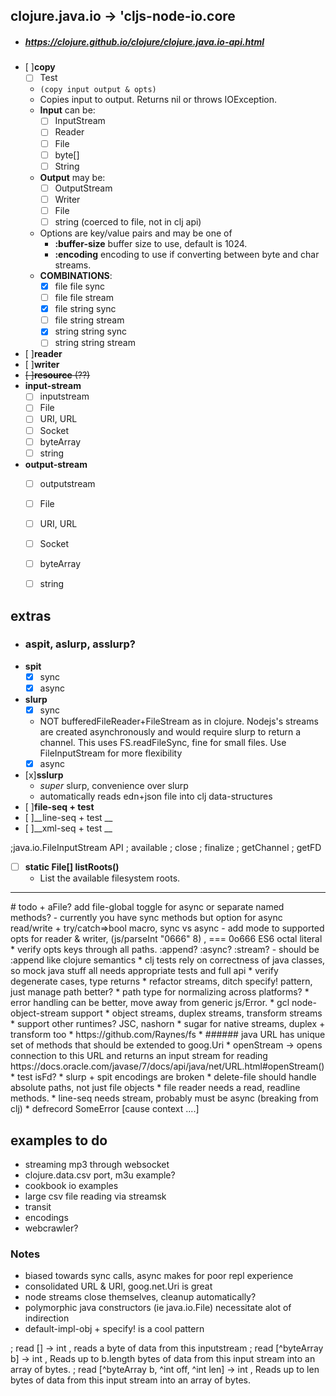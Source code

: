 
## clojure.java.io -> 'cljs-node-io.core
  - ##### https://clojure.github.io/clojure/clojure.java.io-api.html

  * [ ]__copy__
    - [ ] Test
    - ```(copy input output & opts)```
    - Copies input to output.  Returns nil or throws IOException.
    - __Input__ can be:
      - [ ] InputStream
      - [ ] Reader
      - [ ] File
      - [ ] byte[]
      - [ ] String
    - __Output__ may be:
      - [ ] OutputStream
      - [ ] Writer
      - [ ] File
      * [ ] string (coerced to file, not in clj api)
    - Options are key/value pairs and may be one of
      - __:buffer-size__  buffer size to use, default is 1024.
      - __:encoding__     encoding to use if converting between byte and char streams.      
    * __COMBINATIONS__:
      * [x] file file sync
      * [ ] file file stream
      * [x] file string sync
      * [ ] file string stream      
      * [x] string string sync
      * [ ] string string stream                        

  * [ ]__reader__
  * [ ]__writer__
  * ~~[ ]__resource__ (??)~~
  * __input-stream__
    * [ ] inputstream
    * [ ] File
    * [ ] URI, URL
    * [ ] Socket
    * [ ] byteArray
    * [ ] string
  * __output-stream__
    * [ ] outputstream
    * [ ] File
    * [ ] URI, URL
    * [ ] Socket
    * [ ] byteArray
    * [ ] string


## extras
  *  ### aspit, aslurp, asslurp?
  * __spit__
    - [x] sync
    - [x] async   
  * __slurp__
    - [x] sync
     -  NOT bufferedFileReader+FileStream as in clojure. Nodejs's streams are created
      asynchronously and would require slurp to return a channel. This uses
      FS.readFileSync, fine for small files. Use FileInputStream for more flexibility
    - [x] async
  * [x]__sslurp__
    - *super* slurp, convenience over slurp
    - automatically reads edn+json file into clj data-structures
  * [ ]__file-seq + test__  
  * [ ]__line-seq  + test __
  * [ ]__xml-seq  + test __

;java.io.FileInputStream API
; available
; close
; finalize
; getChannel
; getFD


  * [ ] __static File[]	listRoots()__
    - List the available filesystem roots.


<hr>
# todo
  + aFile? add file-global toggle for async or separate named methods?
    - currently you have sync methods but option for async read/write
  + try/catch=>bool macro, sync vs async
  - add mode to supported opts for reader & writer,  (js/parseInt "0666" 8) , === 0o666 ES6 octal literal
  * verify opts keys through all paths. :append? :async? :stream?
    - should be :append like clojure semantics
  * clj tests rely on correctness of java classes, so mock java
     stuff all needs appropriate tests and full api
  * verify degenerate cases, type returns
  * refactor streams, ditch specify! pattern, just manage path better?
  * path type for normalizing across platforms?
  * error handling can be better, move away from generic js/Error.
  * gcl node-object-stream support
  * object streams, duplex streams, transform streams
  * support other runtimes? JSC, nashorn
  * sugar for native streams, duplex + transform too
  * https://github.com/Raynes/fs
  * ###### java URL has unique set of methods that should be extended to goog.Uri
    * openStream -> opens connection to this URL and returns an input stream for reading
      https://docs.oracle.com/javase/7/docs/api/java/net/URL.html#openStream()
  * test isFd?
  * slurp + spit encodings are broken
  * delete-file should handle absolute paths, not just file objects
  * file reader needs a read, readline methods.
  * line-seq needs stream, probably must be async (breaking from clj)
  * defrecord SomeError [cause context ....]



## examples to do
* streaming mp3 through websocket
* clojure.data.csv port, m3u example?
* cookbook io examples
* large csv file reading via streamsk
* transit
* encodings
* webcrawler?




### Notes
  * biased towards sync calls, async makes for poor repl experience
  * consolidated URL & URI, goog.net.Uri is great
  * node streams close themselves, cleanup automatically?
  * polymorphic java constructors (ie java.io.File)
    necessitate alot of indirection
  * default-impl-obj + specify! is a cool pattern

; read [] -> int , reads a byte of data from this inputstream
; read [^byteArray b] -> int ,  Reads up to b.length bytes of data from this input stream into an array of bytes.
; read [^byteArray b, ^int off, ^int len] -> int ,   Reads up to len bytes of data from this input stream into an array of bytes.
